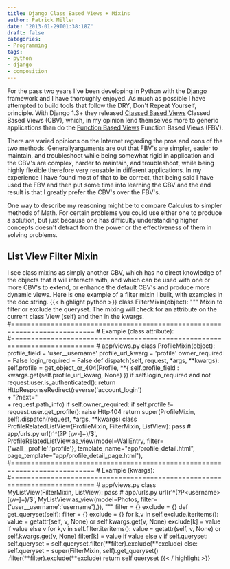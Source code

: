 ```yaml
---
title: Django Class Based Views + Mixins
author: Patrick Miller
date: "2013-01-29T01:38:18Z"
draft: false
categories:
- Programming
tags:
- python
- django
- composition
---
```

For the pass two years I've been developing in Python with the [Django](https://www.djangoproject.com/) framework and I have thoroughly enjoyed. As much as possible I have attempted to build tools that follow the DRY, Don't Repeat Yourself, principle. With Django 1.3+ they released [Classed Based Views](https://docs.djangoproject.com/en/dev/topics/class-based-views/) Classed Based Views</a> (CBV), which, in my opinion lend themselves more to generic applications than do the [Function Based Views](https://docs.djangoproject.com/en/1.3/ref/generic-views/) Function Based Views</a> (FBV).
<!--more-->

There are varied opinions on the Internet regarding the pros and cons of the two methods. Generallyarguments are out that FBV's are simpler, easier to maintain, and troubleshoot while being somewhat rigid in application and the CBV's are complex, harder to maintain, and troubleshoot, while being highly flexible therefore very reusable in different applications. In my experience I have found most of that to be correct, that being said I have used the FBV and then put some time into learning the CBV and the end result is that I greatly prefer the CBV's over the FBV's.

One way to describe my reasoning might be to compare Calculus to simpler methods of Math. For certain problems you could use either one to produce a solution, but just because one has difficulty understanding higher concepts doesn't detract from the power or the effectiveness of them in solving problems.

## List View Filter Mixin

I see class mixins as simply another CBV, which has no direct knowledge of the objects that it will interacte with, and which can be used with one or more CBV's to extend, or enhance the default CBV's and produce more dynamic views. Here is one example of a filter mixin I built, with examples in the doc string.
{{< highlight python >}}
class FilterMixin(object):
    """
    Mixin to filter or exclude the queryset. The mixing will check for an
    attribute on the current class View (self) and then in the kwargs.
    #===========================================================================
    # Example (class attribute):
    #===========================================================================
    # app/views.py
    class ProfileMixin(object):
        profile_field = 'user__username'
        profile_url_kwarg = 'profile'
        owner_required = False
        login_required = False
        def dispatch(self, request, *args, **kwargs):
            self.profile = get_object_or_404(Profile,
                                    **{ self.profile_field : \
                                       kwargs.get(self.profile_url_kwarg, None) })
            if self.login_required and not request.user.is_authenticated():
                return HttpResponseRedirect(reverse('account_login') \
                                                     + "?next=" \
                                                     + request.path_info)
            if self.owner_required:
                if self.profile != request.user.get_profile():
                    raise Http404
            return super(ProfileMixin, self).dispatch(request, *args, **kwargs)
    class ProfileRelatedListView(ProfileMixin, FilterMixin, ListView):
        pass
    # app/urls.py
        url(r'^(?P
<profile>[\w-]+)/$',
            ProfileRelatedListView.as_view(model=WallEntry,
                                          filter={'wall__profile':'profile'},
                                          template_name="app/profile_detail.html",
                                          page_template="app/profile_detail_page.html"),
    #===========================================================================
    # Example (kwargs):
    #===========================================================================
    # app/views.py
        class MyListView(FilterMixin, ListView):
            pass
    # app/urls.py
        url(r'^(?P<username>[\w-]+)/$',
            MyListView.as_view(model=Photos,
                               filter={'user__username':'username'},)),
    """
    filter = {}
    exclude = {}
    def get_queryset(self):
        filter = {}
        exclude = {}
        for k,v in self.exclude.iteritems():
            value = getattr(self, v, None) or self.kwargs.get(v, None)
            exclude[k] = value if value else v
        for k,v in self.filter.iteritems():
            value = getattr(self, v, None) or self.kwargs.get(v, None)
            filter[k] = value if value else v
        if self.queryset:
            self.queryset = self.queryset.filter(**filter).exclude(**exclude)
        else:
            self.queryset = super(FilterMixin, self).get_queryset() \
                                  .filter(**filter).exclude(**exclude)
        return self.queryset
{{< / highlight >}}

